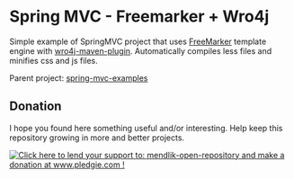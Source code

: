 Spring MVC - Freemarker + Wro4j
===============================

Simple example of SpringMVC project that uses [FreeMarker](http://freemarker.org/) template engine with [wro4j-maven-plugin](http://code.google.com/p/wro4j/wiki/MavenPlugin). Automatically compiles less files and minifies css and js files.

Parent project: [spring-mvc-examples](../)

Donation
--------

I hope you found here something useful and/or interesting.
Help keep this repository growing in more and better projects. 

<a href='http://www.pledgie.com/campaigns/22261'><img alt='Click here to lend your support to: mendlik-open-repository and make a donation at www.pledgie.com !' src='http://www.pledgie.com/campaigns/22261.png?skin_name=chrome' border='0' /></a>
